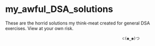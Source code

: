 # my_awful_DSA_solutions
These are the horrid solutions my think-meat created for general DSA exercises. View at your own risk.

                                                        ⊂(◉‿◉)つ

